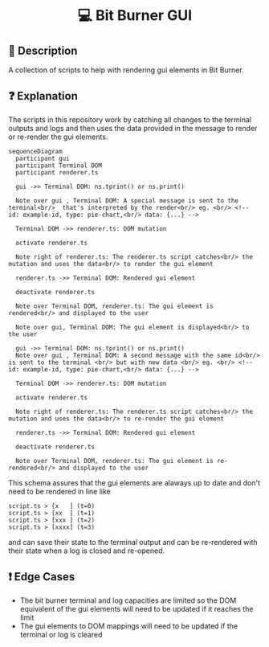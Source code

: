 <h1 align="center">
  💻 Bit Burner GUI
</h1>

## 📝 Description
A collection of scripts to help with rendering gui elements in Bit Burner.

## ❓ Explanation
The scripts in this repository work by catching all changes to the terminal outputs and logs and then uses the data provided in the message to render or re-render the gui elements.

```mermaid
sequenceDiagram
  participant gui
  participant Terminal DOM
  participant renderer.ts
  
  gui ->> Terminal DOM: ns.tprint() or ns.print()
  
  Note over gui , Terminal DOM: A special message is sent to the terminal<br/>  that's interpreted by the render<br/> eg. <br/> <!-- id: example-id, type: pie-chart,<br/> data: {...} -->

  Terminal DOM ->> renderer.ts: DOM mutation

  activate renderer.ts

  Note right of renderer.ts: The renderer.ts script catches<br/> the mutation and uses the data<br/> to render the gui element

  renderer.ts ->> Terminal DOM: Rendered gui element

  deactivate renderer.ts

  Note over Terminal DOM, renderer.ts: The gui element is rendered<br/> and displayed to the user

  Note over gui, Terminal DOM: The gui element is displayed<br/> to the user

  gui ->> Terminal DOM: ns.tprint() or ns.print()
  Note over gui , Terminal DOM: A second message with the same id<br/> is sent to the terminal <br/> but with new data <br/> eg. <br/> <!-- id: example-id, type: pie-chart,<br/> data: {...} -->

  Terminal DOM ->> renderer.ts: DOM mutation

  activate renderer.ts

  Note right of renderer.ts: The renderer.ts script catches<br/> the mutation and uses the data<br/> to re-render the gui element

  renderer.ts ->> Terminal DOM: Rendered gui element

  deactivate renderer.ts

  Note over Terminal DOM, renderer.ts: The gui element is re-rendered<br/> and displayed to the user
```

This schema assures that the gui elements are alaways up to date and don't need to be rendered in line like 
```
script.ts > [x   ] (t=0)
script.ts > [xx  ] (t=1)
script.ts > [xxx ] (t=2)
script.ts > [xxxx] (t=3)
```
and can save their state to the terminal output and can be re-rendered with their state when a log is closed and re-opened.

## ❗️ Edge Cases
- The bit burner terminal and log capacities are limited so the DOM equivalent of the gui elements will need to be updated if it reaches the limit
- The gui elements to DOM mappings will need to be updated if the terminal or log is cleared

